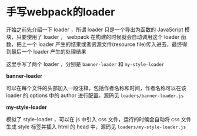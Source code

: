 # 手写webpack的loader

开始之前先介绍一下 loader ，所谓 loader 只是一个导出为函数的 JavaScript 模块，只要使用了 loader ， webpack 在构建的时候就会自动调用这个 loader 函数，把上一个 loader 产生的结果或者资源文件(resource file)传入进去，最终得到最后一个 loader 产生的处理结果  

这里手写了两个 loader ，分别是 `banner-loader` 和 `my-style-loader`

**banner-loader**

可以在每个文件的头部加入一段注释，包括作者名称和时间，作者名称可以在该 loader 的 options 中的 author 进行配置，源码见 `loaders/banner-loader.js`  

**my-style-loader**

模拟了 style-loader ，可以在 js 中引入 css 文件，运行的时候会自动将 css 文件生成 style 标签并插入 html 的 head 中，源码见 `loaders/my-style-loader.js`  


